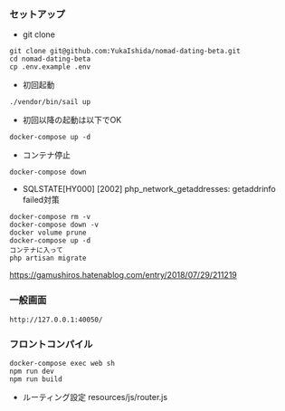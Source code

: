 ### セットアップ

- git clone
```
git clone git@github.com:YukaIshida/nomad-dating-beta.git
cd nomad-dating-beta
cp .env.example .env
```

- 初回起動
```
./vendor/bin/sail up
```

- 初回以降の起動は以下でOK
```
docker-compose up -d
```

- コンテナ停止
```
docker-compose down
```

- SQLSTATE[HY000] [2002] php_network_getaddresses: getaddrinfo failed対策
```
docker-compose rm -v
docker-compose down -v
docker volume prune
docker-compose up -d
コンテナに入って
php artisan migrate
```
https://gamushiros.hatenablog.com/entry/2018/07/29/211219

### 一般画面

```
http://127.0.0.1:40050/
```

### フロントコンパイル
```
docker-compose exec web sh
npm run dev
npm run build
```
- ルーティング設定
resources/js/router.js